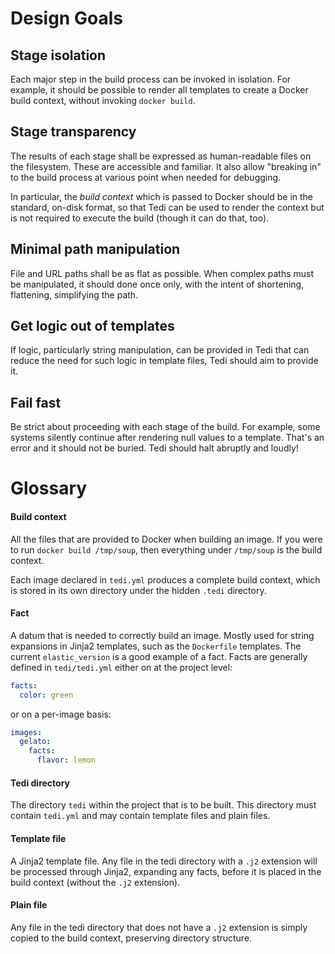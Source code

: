 Design Goals
============

Stage isolation
---------------
Each major step in the build process can be invoked in isolation. For example,
it should be possible to render all templates to create a Docker build context,
without invoking `docker build`.

Stage transparency
------------------
The results of each stage shall be expressed as human-readable files on the
filesystem. These are accessible and familiar. It also allow "breaking in"
to the build process at various point when needed for debugging.

In particular, the _build context_ which is passed to Docker should be in
the standard, on-disk format, so that Tedi can be used to render the context
but is not required to execute the build (though it can do that, too).

Minimal path manipulation
-------------------------
File and URL paths shall be as flat as possible. When complex paths must be
manipulated, it should done once only, with the intent of shortening,
flattening, simplifying the path.

Get logic out of templates
--------------------------
If logic, particularly string manipulation, can be provided in Tedi that can
reduce the need for such logic in template files, Tedi should aim to provide it.

Fail fast
---------
Be strict about proceeding with each stage of the build. For example, some
systems silently continue after rendering null values to a template. That's
an error and it should not be buried. Tedi should halt abruptly and loudly!

Glossary
========

#### Build context
All the files that are provided to Docker when building an image. If you were
to run `docker build /tmp/soup`, then everything under `/tmp/soup` is the build
context.

Each image declared in `tedi.yml` produces a complete build context, which is
stored in its own directory under the hidden `.tedi` directory.

#### Fact
A datum that is needed to correctly build an image. Mostly used for
string expansions in Jinja2 templates, such as the `Dockerfile` templates. The
current `elastic_version` is a good example of a fact. Facts are generally
defined in `tedi/tedi.yml` either on at the project level:

``` yaml
facts:
  color: green
```

or on a per-image basis:

``` yaml
images:
  gelato:
    facts:
      flavor: lemon
```

#### Tedi directory
The directory `tedi` within the project that is to be built. This directory
must contain `tedi.yml` and may contain template files and plain files.

#### Template file
A Jinja2 template file. Any file in the tedi directory with a `.j2` extension
will be processed through Jinja2, expanding any facts, before it is placed in
the build context (without the `.j2` extension).

#### Plain file
Any file in the tedi directory that does not have a `.j2` extension is simply
copied to the build context, preserving directory structure.

